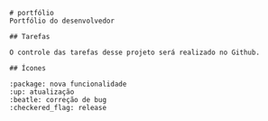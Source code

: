     # portfólio
    Portfólio do desenvolvedor

    ## Tarefas
    
    O controle das tarefas desse projeto será realizado no Github.

    ## Ícones

    :package: nova funcionalidade
    :up: atualização
    :beatle: correção de bug
    :checkered_flag: release